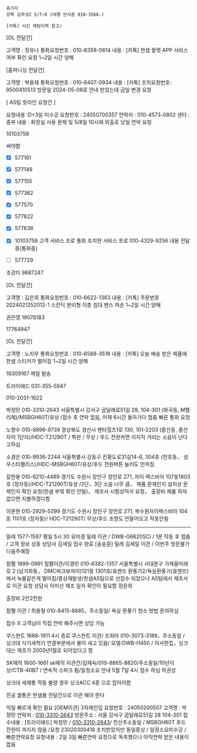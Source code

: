 ```
휴가자
강북 김주성2 5/7~8 (대행 안사훈 010-3566-)
```

```
[카톡] 시간 채팅이력 참고/
```

[OL 전달건]

고객명 : 정유나
통화요청번호 : 010-8359-0814
내용 : [카톡] 한샘 팔렛 APP 서비스 여부 확인 요청
1~2일 시간 양해


[홈퍼니싱 전달건]

고객명 : 박용재
통화요청번호 : 010-6407-0934
내용 : [카톡] 조치요청번호: 9500410513 방문일 2024-05-08로 안내 받았는데 금일 변경 요청

[ AS팀 핫라인 요청건 ]

요청내용 :D+3일 미수긍
요청번호 : 24050700357
연락처 :  010-4573-0802
센터 : 중부
내용 : 화장실 사용 문제 및 5/8일 10시에 외출로 당일 연락 요청 


10103758


써야함
- [x] 577161
- [x] 577149
- [x] 577155
- [x] 577362
- [x] 577570
- [x] 577622
- [x] 577636
- [x] 10103758 고객 서비스 프로 통화 조지현 서비스 프로 010-4329-9256 내용 전달 중(통화중)
- [ ] 577729


조강미 9687247


[OL 전달건]

고객명 : 김은희
통화요청번호 : 010-6622-1363
내용 : [카톡] 주문번호 2024021252012-1 스칸딕 분리형 이층 침대 펜스 파손
1~2일 시간 양해


권은영 19078183


17764947


[OL 전달건]

고객명 : 노지우
통화요청번호 : 010-6588-3518
내용 : [카톡] 오늘 배송 받은 제품에 한샘 스티커가 떨어짐
1~2일 시간 양해


19309167 메일 발송 

트라이애드
031-355-5947

010-2031-1622

박정민 010-3310-2643 서울특별시 강서구 곰달래로51길 28, 104-301 (화곡동, M펠리체)/MSBGH60T/유상 /접수 후 연락 없음, 어제 6시간 돌아가다 멈춤 빠른 통화 요청

노향수 010-8896-9739 경상북도 경산시 펜타힐즈1로 130, 101-2203 (중산동, 중산자이 1단지)/HDC-T21290T / 특판 / 무상 / 후드 전원켜면 지지직 거리는 소음이 난다고하심

소경은 010-9936-2244 서울특별시 강동구 진황도로31길14-6, 304호 (천호동， 성우스타팰리스)/HDC-MSBGH60T/유상/후드 전원버튼 눌러도 안꺼짐

갈한용 010-6210-4489 경기도 수원시 장안구 장안로 271, 자이 렉스비아 107동1803호 (정자동)/HDC-T21290T/유상 /2단，3단 소음 너무 큼， 제품 문제인지 설치상 문제인지 확인 요청(한샘 부엌 확인 안됨)， 제조사 시험성적서 요청， 출장비 제품 하자 없으면 지불하겠다함

이문현 010-2929-5399 경기도 수원시 장안구 장안로 271, 복수원자이렉스비아 104동 1101호  (정자동)/ HDC-T21290T/ 무상/후드 조명도 안들어오고 작동안됨

---

밀레 1577-1597 평일 5시 30
유미경 밀레 이관 / DWB-G6620SCi / 1분 작동 후 멈춤 / 고객 정보 상동
상담사 김세일 접수 완료
[송승훈] 밀레 김세일 이관 / 이번주 방문불가 다음주예정

힘펠 1899-0991
힘펠이관/이경민 010-6382-1357 서울특별시 서대문구 가재울미래로 2 (남가좌동， DMC파크뷰자이)121동 1301호/휴젠뜨 환풍기2/욕실환풍기(휴젠뜨)에서 녹물같은게 떨어짐/증상재발생/한샘AS팀으로 선접수 되었으나 AS팀에서 제조사로 이관 요청
상담사 이미선 제조 일자 확인이 필요함
정윤희

출장비 2만2천원 

힘펠 이관 / 최용철 010-8415-8885，주소동일/ 욕실 환풍기 청소 방법 문의하심


접수 X 고객님이 직접 연락 해주시면 상담 가능


쿠스한트 1688-1911 4시 종료
쿠스한트 이관/ 조희라 010-3073-3189，주소동일 / 싱크대 식기세척기 연결부분에서 물이 새고 있음/ 모델:DWB-H450 / 이사한집，싱크대는 제조가 2003년1월로 되어있다고 함


SK매직 1600-1661
sk매직 이관건/김재숙/010-8865-8820/주소동일/10년이상/CTB-40B7 / 연속적 스파크 튐/일정소요 안내
5월 7일 4시 접수 하심
하권성

싱크대 세제통 작동 불량 경우 싱크ACC 4종 으로 잡아야함

진공 쌀통은 한샘몰 전달건으로 이관 해야 한다

익일 빠르게 확인 필요
[OEM이관] 3차재인입 요청번호 : 24050200507 고객명 : 박정민 연락처 : [010-3310-2643](tel:010-3310-2643) 방문주소 : 서울 강서구 곰달래로51길 28 104-301 접수내용 : [트라이애드] 박정민 / [010-3310-2643](tel:010-3310-2643)/ 전산주소동일 / MSBGH60T 후드 전원이 꺼지지 않음 /요청 23020300418 조치받았지만 동일증상 / 일정소요미수긍 / 빠른연락요청 요청내용 : 2일 3일 빠른연락 요청으로 독촉했으나 아직연락 받은 내용이 없음